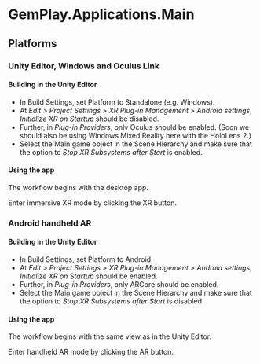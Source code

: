 # GemPlay.Applications.Main




## Platforms


### Unity Editor, Windows and Oculus Link

#### Building in the Unity Editor
- In Build Settings, set Platform to Standalone (e.g. Windows).
- At *Edit > Project Settings > XR Plug-in Management > Android settings*, *Initialize XR on Startup* should be disabled.
- Further, in *Plug-in Providers*, only Oculus should be enabled. (Soon we should also be using Windows Mixed Reality here with the HoloLens 2.)
- Select the Main game object in the Scene Hierarchy and make sure that the option to *Stop XR Subsystems after Start* is enabled.

#### Using the app
The workflow begins with the desktop app.

Enter immersive XR mode by clicking the XR button.


### Android handheld AR

#### Building in the Unity Editor
- In Build Settings, set Platform to Android.
- At *Edit > Project Settings > XR Plug-in Management > Android settings*, *Initialize XR on Startup* should be enabled.
- Further, in *Plug-in Providers*, only ARCore should be enabled.
- Select the Main game object in the Scene Hierarchy and make sure that the option to *Stop XR Subsystems after Start* is disabled.

#### Using the app
The workflow begins with the same view as in the Unity Editor.

Enter handheld AR mode by clicking the AR button.
